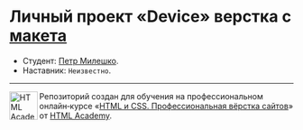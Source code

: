 # Личный проект «Device» верстка с [макета](https://www.figma.com/file/wGpArAFCFMuEsozyOGeZVu/HTML-1-%D0%94%D0%B5%D0%B2%D0%B0%D0%B9%D1%81-33-Copy)

* Студент: [Петр Милешко](https://htmlacademy.ru/profile/webpeternet).
* Наставник: `Неизвестно`.


---

<a href="https://htmlacademy.ru/intensive/htmlcss"><img align="left" width="50" height="50" alt="HTML Academy" src="https://up.htmlacademy.ru/static/img/intensive/htmlcss/logo-for-github-2.png"></a>

Репозиторий создан для обучения на профессиональном онлайн‑курсе «[HTML и CSS. Профессиональная вёрстка сайтов](https://htmlacademy.ru/intensive/htmlcss)» от [HTML Academy](https://htmlacademy.ru).
